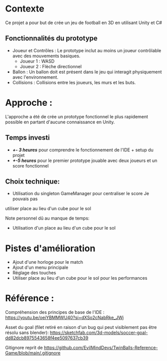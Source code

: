 
# Contexte
Ce projet a pour but de crée un jeu de football en 3D en utilisant Unity et C#

## Fonctionnalités du prototype
* Joueur et Contrôles : Le prototype inclut au moins un joueur contrôlable
avec des mouvements basiques.
    * Joueur 1 : WASD
    * Joueur 2 : Flèche directionnel
* Ballon : Un ballon doit est présent dans le jeu qui interagit physiquement avec
l'environnement.
* Collisions : Collisions entre les joueurs, les murs et les buts.

# Approche : 

L'approche a été de crée un prototype fonctionnel le plus rapidement possible en partant d'aucune connaissance en Unity.

## Temps investi
* ***+- 3 heures*** pour comprendre le fonctionnement de l'IDE + setup du projet 
* ***+-5 heures*** pour le premier prototype jouable avec deux joueurs et un score fonctionnel




## Choix technique:
* Utilisation du singleton GameManager pour centraliser le score
Je pouvais pas 



utiliser place au lieu d'un cube pour le sol 


Note personnel dû au manque de temps:

- Utilisation d'un place au lieu d'un cube pour le sol 



# Pistes d'amélioration
* Ajout d'une horloge pour le match
* Ajout d'un menu principale
* Réglage des touches
* Utiliser place au lieu d'un cube pour le sol pour les performances


# Référence :

Compréhension des principes de base de l'IDE : https://youtu.be/oeiYBMMWU40?si=dXSo2cNabRke_JWj

Asset du goal (filet retiré en raison d'un bug qui peut visiblement pas être résolu sans blender): https://sketchfab.com/3d-models/soccer-goal-dd82dcb8975543658f4ee5097637cb39

Gitignore reprit de https://github.com/EvilMindDevs/TwinBalls-Reference-Game/blob/main/.gitignore

